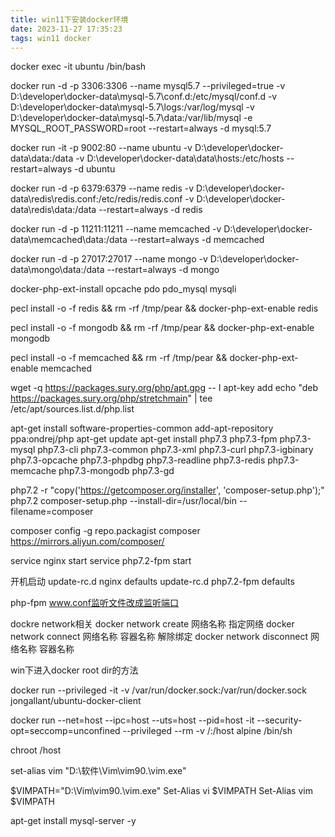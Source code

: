 ```yaml
---
title: win11下安装docker环境
date: 2023-11-27 17:35:23
tags: win11 docker
---
```


docker exec -it ubuntu /bin/bash

docker run -d -p 3306:3306 --name mysql5.7 --privileged=true -v D:\developer\docker-data\mysql-5.7\conf.d:/etc/mysql/conf.d -v D:\developer\docker-data\mysql-5.7\logs:/var/log/mysql -v D:\developer\docker-data\mysql-5.7\data:/var/lib/mysql -e MYSQL_ROOT_PASSWORD=root --restart=always -d mysql:5.7

docker run -it -p 9002:80 --name ubuntu -v D:\developer\docker-data\data:/data -v D:\developer\docker-data\data\hosts:/etc/hosts --restart=always -d ubuntu

docker run -d -p 6379:6379 --name redis -v D:\developer\docker-data\redis\redis.conf:/etc/redis/redis.conf -v D:\developer\docker-data\redis\data:/data --restart=always -d redis

docker run -d -p 11211:11211 --name memcached -v D:\developer\docker-data\memcached\data:/data --restart=always -d memcached

docker run -d -p 27017:27017 --name mongo -v D:\developer\docker-data\mongo\data:/data --restart=always -d mongo

docker-php-ext-install opcache pdo pdo_mysql mysqli

pecl install -o -f redis && rm -rf /tmp/pear && docker-php-ext-enable redis

pecl install -o -f mongodb && rm -rf /tmp/pear && docker-php-ext-enable mongodb

pecl install -o -f memcached && rm -rf /tmp/pear && docker-php-ext-enable memcached

wget -q https://packages.sury.org/php/apt.gpg -- I  apt-key add echo "deb https://packages.sury.org/php/stretchmain" |  tee /etc/apt/sources.list.d/php.list

apt-get install software-properties-common
add-apt-repository ppa:ondrej/php
apt-get update
apt-get install php7.3 php7.3-fpm  php7.3-mysql php7.3-cli php7.3-common php7.3-xml php7.3-curl php7.3-igbinary php7.3-opcache php7.3-phpdbg php7.3-readline php7.3-redis php7.3-memcache php7.3-mongodb php7.3-gd

php7.2 -r "copy('https://getcomposer.org/installer', 'composer-setup.php');"
php7.2 composer-setup.php --install-dir=/usr/local/bin --filename=composer

composer config -g repo.packagist composer https://mirrors.aliyun.com/composer/

service nginx start
service php7.2-fpm start

开机启动
update-rc.d nginx defaults
update-rc.d php7.2-fpm defaults

php-fpm www.conf监听文件改成监听端口

dockre network相关
docker network create 网络名称
指定网络 docker network connect 网络名称 容器名称
解除绑定 docker network disconnect 网络名称 容器名称

win下进入docker root dir的方法

docker run --privileged -it -v /var/run/docker.sock:/var/run/docker.sock jongallant/ubuntu-docker-client

docker run --net=host --ipc=host --uts=host --pid=host -it --security-opt=seccomp=unconfined --privileged --rm -v /:/host alpine /bin/sh

chroot /host

set-alias vim "D:\软件\Vim\vim90\.\vim.exe"

$VIMPATH="D:\Vim\vim90\.\vim.exe"
Set-Alias vi $VIMPATH
Set-Alias vim $VIMPATH

apt-get install mysql-server -y

